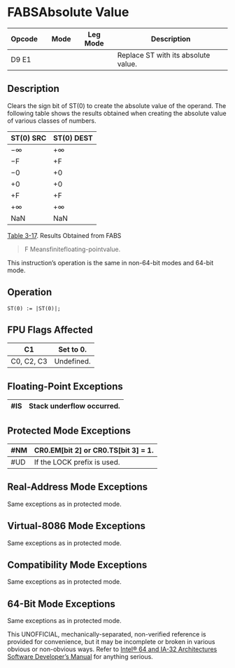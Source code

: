 # FABS**Absolute Value**

| Opcode |     | Mode | Leg Mode | Description                         |
| ------ | --- | ---- | -------- | ----------------------------------- |
| D9 E1  |     |      |          | Replace ST with its absolute value. |

## Description

Clears the sign bit of ST(0) to create the absolute value of the operand. The following table shows the results obtained when creating the absolute value of various classes of numbers.

| ST(0) SRC | ST(0) DEST |
| --------- | ---------- |
| −∞        | +∞         |
| −F        | +F         |
| −0        | +0         |
| +0        | +0         |
| +F        | +F         |
| +∞        | +∞         |
| NaN       | NaN        |

[Table 3-17](/x86/fabs#tbl-3-17). Results Obtained from FABS

> F Meansfinitefloating-pointvalue.

This instruction’s operation is the same in non-64-bit modes and 64-bit mode.

## Operation

```
ST(0) := |ST(0)|;

```

## FPU Flags Affected

| C1         | Set to 0.  |
| ---------- | ---------- |
| C0, C2, C3 | Undefined. |

## Floating-Point Exceptions

| \#​IS | Stack underflow occurred. |
| ----- | ------------------------- |

## Protected Mode Exceptions

| \#​NM  | CR0.EM[bit 2] or CR0.TS[bit 3] = 1. |
| ------ | ----------------------------------- |
| #​​​UD | If the LOCK prefix is used.         |

## Real-Address Mode Exceptions

Same exceptions as in protected mode.

## Virtual-8086 Mode Exceptions

Same exceptions as in protected mode.

## Compatibility Mode Exceptions

Same exceptions as in protected mode.

## 64-Bit Mode Exceptions

Same exceptions as in protected mode.

This UNOFFICIAL, mechanically-separated, non-verified reference is provided for convenience, but it may be
incomplete or broken in various obvious or non-obvious
ways. Refer to [Intel® 64 and IA-32 Architectures Software Developer’s Manual](https://software.intel.com/en-us/download/intel-64-and-ia-32-architectures-sdm-combined-volumes-1-2a-2b-2c-2d-3a-3b-3c-3d-and-4) for anything serious.
